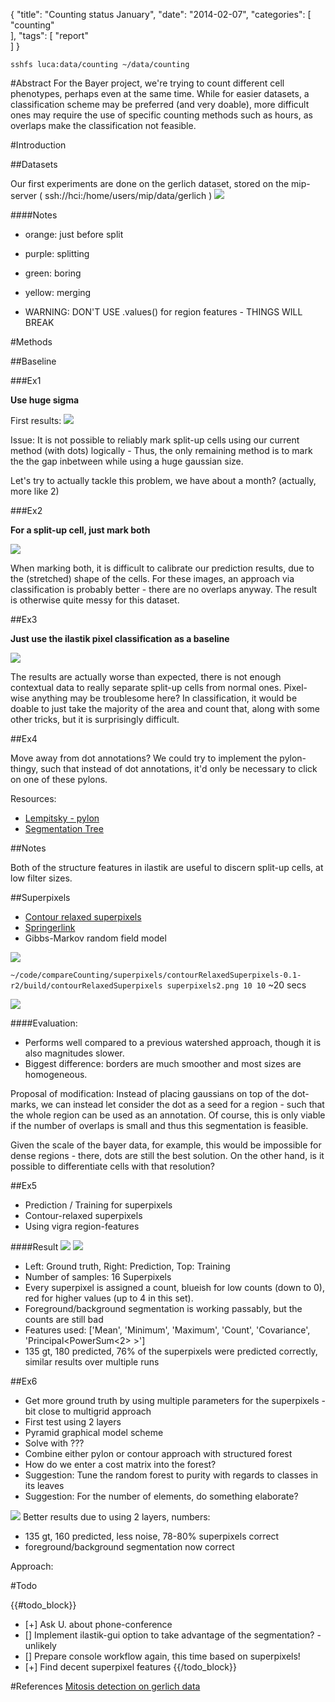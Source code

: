 {
  "title": "Counting status January",
  "date": "2014-02-07",
  "categories": [
 "counting"   
  ],
  "tags": [
  "report"  
  ]
}


``sshfs luca:data/counting ~/data/counting``

#Abstract
For the Bayer project, we're trying to count different cell phenotypes, perhaps even at the same time.
While for easier datasets, a classification scheme may be preferred (and very doable), more difficult ones may require
the use of specific counting methods such as hours, as overlaps make the classification not feasible.

#Introduction

##Datasets

Our first experiments are done on the gerlich dataset, stored on the mip-server ( ssh://hci:/home/users/mip/data/gerlich )
![]({{urls.media}}/counting/results/gerlich.jpg)

####Notes

- orange: just before split
- purple: splitting
- green: boring
- yellow: merging

- WARNING: DON'T USE .values() for region features - THINGS WILL BREAK



#Methods

##Baseline

###Ex1

**Use huge sigma**

First results:
![]({{urls.media}}/counting/results/gerlich1.png)

Issue: It is not possible to reliably mark split-up cells using our current
method (with dots) logically - Thus, the only remaining method is to mark the
the gap inbetween while using a huge gaussian size.

Let's try to actually tackle this problem, we have about a month? (actually, more like 2)



###Ex2

**For a split-up cell, just mark both**

![]({{urls.media}}/counting/results/gerlich2.png)

When marking both, it is difficult to calibrate our prediction results, due to the (stretched) shape of the cells.
For these images, an approach via classification is probably better - there are no overlaps anyway.
The result is otherwise quite messy for this dataset.

##Ex3

**Just use the ilastik pixel classification as a baseline**

![]({{urls.media}}/counting/results/gerlich3.png)

The results are actually worse than expected, there is not enough contextual data to really separate split-up cells from
normal ones. Pixel-wise anything may be troublesome here?
In classification, it would be doable to just take the majority of the area and count that, along with some other
tricks, but it is surprisingly difficult.


##Ex4

Move away from dot annotations?
We could try to implement the pylon-thingy, such that instead of dot annotations, it'd only be necessary to click on one
of these pylons.

Resources:

- [Lempitsky - pylon]({{urls.media}}/counting/lempitsky_2011_pylon.pdf)
- [Segmentation Tree](http://www.eecs.berkeley.edu/Research/Projects/CS/vision/grouping/resources.html)


##Notes

Both of the structure features in ilastik are useful to discern split-up cells, at low filter sizes.

##Superpixels

- [Contour relaxed superpixels](http://www.vsi.cs.uni-frankfurt.de/research/current-projects/superpixel-segmentation/)
- [Springerlink](http://link.springer.com/chapter/10.1007%2F978-3-642-40395-8_21)
- Gibbs-Markov random field model

![]({{urls.media}}/counting/results/january/superpixels_boundaryOverlay.png)

``~/code/compareCounting/superpixels/contourRelaxedSuperpixels-0.1-r2/build/contourRelaxedSuperpixels
superpixels2.png 10 10``
~20 secs

![]({{urls.media}}/counting/results/january/superpixels2_boundaryOverlay.png)

####Evaluation:

- Performs well compared to a previous watershed approach, though it is also magnitudes slower.
- Biggest difference: borders are much smoother and most sizes are homogeneous.

Proposal of modification: Instead of placing gaussians on top of the dot-marks, we can instead let
consider the dot as a seed for a region - such that the whole region can be used as an annotation.
Of course, this is only viable if the number of overlaps is small and thus this segmentation is
feasible.

Given the scale of the bayer data, for example, this would be impossible for dense regions - there,
dots are still the best solution. On the other hand, is it possible to differentiate cells with that
resolution?

<!---
##Ex5

- Do superpixel segmentation
- foreground/background segmentation / unsupervised perhaps? 
- Calculate features for superpixel 
- integrate vigra stuff?
- clusterization
- place seeds
- bleed seeds out into regions
- training / prediction
-->

##Ex5

- Prediction / Training for superpixels
- Contour-relaxed superpixels
- Using vigra region-features

####Result
![]({{urls.media}}/counting/results/january/superpixeltraining.png)
![]({{urls.media}}/counting/results/january/superpixelprediction.png)

- Left: Ground truth, Right: Prediction, Top: Training
- Number of samples: 16 Superpixels
- Every superpixel is assigned a count, blueish for low counts (down to 0), red for higher values (up
to 4 in this set).
- Foreground/background segmentation is working passably, but the counts are still bad
- Features used: ['Mean', 'Minimum', 'Maximum', 'Count', 'Covariance', 'Principal<PowerSum<2> >']
- 135 gt, 180 predicted, 76% of the superpixels were predicted correctly, similar results over
 multiple runs

##Ex6



- Get more ground truth by using multiple parameters for the superpixels - bit close to multigrid
 approach
- First test using 2 layers
- Pyramid graphical model scheme
- Solve with ???
- Combine either pylon or contour approach with structured forest
- How do we enter a cost matrix into the forest?
- Suggestion: Tune the random forest to purity with regards to classes in its leaves
- Suggestion: For the number of elements, do something elaborate?

![]({{urls.media}}/counting/results/january/superpixelgrid.png)
Better results due to using 2 layers, numbers:
- 135 gt, 160 predicted, less noise, 78-80% superpixels correct
- foreground/background segmentation now correct

Approach:



#Todo

{{#todo_block}}
- [+] Ask U. about phone-conference
- [] Implement ilastik-gui option to take advantage of the segmentation? - unlikely
- [] Prepare console workflow again, this time based on superpixels!
- [+] Find decent superpixel features
{{/todo_block}}

#References
[Mitosis detection on gerlich data]({{urls.media}}/counting/sommer_12_learning-based.pdf)

